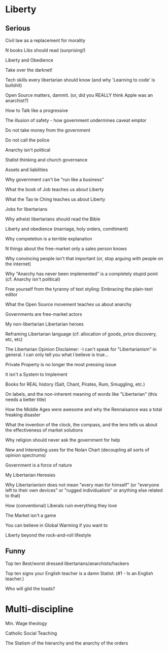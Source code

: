 # Liberty

## Serious

Civil law as a replacement for morality

N books Libs should read (surprising!)

Liberty and Obedience

Take over the darknet!

Tech skills every libertarian should know
(and why 'Learning to code' is bullshit)

Open Source matters, dammit.
(or, did you REALLY think Apple was an anarchist?)

How to Talk like a progressive

The illusion of safety - how government undermines caveat emptor

Do not take money from the government

Do not call the police

Anarchy isn't political

Statist thinking and church governance

Assets and liabilities

Why government can't be "run like a business"

What the book of Job teaches us about Liberty

What the Tao te Ching teaches us about Liberty

Jobs for libertarians

Why atheist libertarians should read the Bible

Liberty and obedience
(marriage, holy orders, comittment)

Why competetion is a terrible explanation

N things about the free-market only a sales person knows

Why convincing people isn't that important
(or, stop arguing with people on the internet)

Why "Anarchy has never been implemented" is a completely stupid point 
(cf: Anarchy isn't political)

Free yourself from the tyranny of text styling:
Embracing the plain-text editor

What the Open Source movement teaches us about anarchy

Governments are free-market actors

My non-libertarian Libertarian heroes

Reframing Libertarian language
(cf: allocation of goods, price discovery, etc, etc)

The Libertarian Opinion Disclaimer:
-I can't speak for "Libertarianism" in general. I can only tell you what I believe is true...

Private Property is no longer the most pressing issue

It isn't a System to Implement

Books for REAL history
(Salt, Chant, Pirates, Rum, Smuggling, etc.)

On labels, and the non-inherent meaning of words like "Libertarian" (this needs a better title)

How the Middle Ages were awesome and why the Rennaisance was a total freaking disaster

What the invention of the clock, the compass, and the lens tells us about the effectiveness of market solutions

Why religion should never ask the government for help

New and Interesting uses for the Nolan Chart (decoupling all sorts of opinion spectrums)

Government is a force of nature

My Libertarian Heresies

Why Libertarianism does not mean "every man for himself"
(or "everyone left to their own devices" 
or "rugged individualism"
or anything else related to that)

How (conventional) Liberals ruin everything they love

The Market isn't a game

You can believe in Global Warming if you want to

Liberty beyond the rock-and-roll lifestyle


## Funny

Top ten Best/worst dressed libertarians/anarchists/hackers

Top ten signs your English teacher is a damn Statist.
(#1 - Is an English teacher.)

Who will gild the toads?



# Multi-discipline

Min. Wage theology

Catholic Social Teaching

The Statism of the hierarchy and the anarchy of the orders

